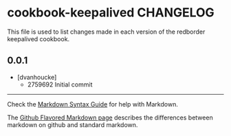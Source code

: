 cookbook-keepalived CHANGELOG
=============================

This file is used to list changes made in each version of the redborder keepalived cookbook.

0.0.1
-----
- [dvanhoucke]
  - 2759692 Initial commit

- - -
Check the [Markdown Syntax Guide](http://daringfireball.net/projects/markdown/syntax) for help with Markdown.

The [Github Flavored Markdown page](http://github.github.com/github-flavored-markdown/) describes the differences between markdown on github and standard markdown.
